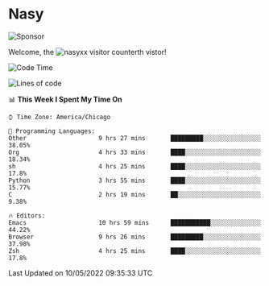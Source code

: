 # Nasy

<!--
<p align="center">
<img height="200" src="https://github-readme-stats.vercel.app/api?username=nasyxx&count_private=true&show_icons=true&theme=dracula&include_all_commits=true"/>
<img height="200" src="https://github-readme-stats.vercel.app/api/top-langs/?username=nasyxx&theme=dracula&hide=html,jupyter+notebook&count_private=true&show_icons=true"/>
</p>

  
----------------
-->

![Sponsor](https://img.shields.io/static/v1.svg?label=Sponsor&message=%E2%9D%A4&logo=GitHub&style=flat&color=pink)
 
Welcome, the ![nasyxx visitor counter](https://count.getloli.com/get/@nasyxx?theme=rule34)th vistor!
 
<!--START_SECTION:waka-->
![Code Time](http://img.shields.io/badge/Code%20Time-2%2C338%20hrs%2059%20mins-blue)

![Lines of code](https://img.shields.io/badge/From%20Hello%20World%20I%27ve%20Written-5%20Million%20lines%20of%20code-blue)

📊 **This Week I Spent My Time On** 

```text
⌚︎ Time Zone: America/Chicago

💬 Programming Languages: 
Other                    9 hrs 27 mins       █████████░░░░░░░░░░░░░░░░   38.05% 
Org                      4 hrs 33 mins       ████░░░░░░░░░░░░░░░░░░░░░   18.34% 
sh                       4 hrs 25 mins       ████░░░░░░░░░░░░░░░░░░░░░   17.8% 
Python                   3 hrs 55 mins       ████░░░░░░░░░░░░░░░░░░░░░   15.77% 
C                        2 hrs 19 mins       ██░░░░░░░░░░░░░░░░░░░░░░░   9.38%

🔥 Editors: 
Emacs                    10 hrs 59 mins      ███████████░░░░░░░░░░░░░░   44.22% 
Browser                  9 hrs 26 mins       █████████░░░░░░░░░░░░░░░░   37.98% 
Zsh                      4 hrs 25 mins       ████░░░░░░░░░░░░░░░░░░░░░   17.8%

```


 Last Updated on 10/05/2022 09:35:33 UTC
<!--END_SECTION:waka-->

<!-- ![visitors](https://visitor-badge.laobi.icu/badge?page_id=nasyxx.nasyxx) -->
